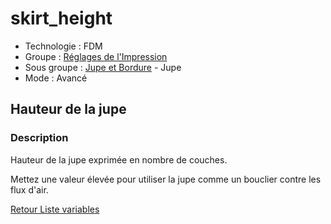 # skirt_height

* Technologie : FDM
* Groupe : [Réglages de l'Impression](../print_settings/print_settings.md)
* Sous groupe : [Jupe et Bordure](../print_settings/print_settings.md#jupe-et-bordure) - Jupe
* Mode : Avancé

## Hauteur de la jupe

### Description

Hauteur de la jupe exprimée en nombre de couches.

Mettez une valeur élevée pour utiliser la jupe comme un bouclier contre les flux d'air.

[Retour Liste variables](variable_list.md)